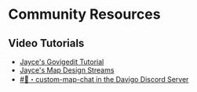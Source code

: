 # Community Resources

## Video Tutorials

- [Jayce's Govigedit Tutorial](https://www.youtube.com/watch?v=X2hZgpbbK0k)
- [Jayce's Map Design Streams](https://www.twitch.tv/DavigoGame)
- [#💬・custom-map-chat in the Davigo Discord Server](https://www.discord.gg/davigo) 
